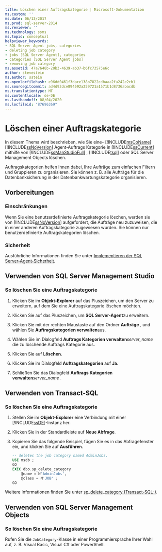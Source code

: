 ```yaml
---
title: Löschen einer Auftragskategorie | Microsoft-Dokumentation
ms.custom: ''
ms.date: 06/13/2017
ms.prod: sql-server-2014
ms.reviewer: ''
ms.technology: ssms
ms.topic: conceptual
helpviewer_keywords:
- SQL Server Agent jobs, categories
- deleting job category
- jobs [SQL Server Agent], categories
- categories [SQL Server Agent jobs]
- removing job category
ms.assetid: 47a7640b-20b3-4639-ab37-b6fc73575e6c
author: stevestein
ms.author: sstein
ms.openlocfilehash: e96dd0461f3dace138b7822cdbaaa2fa242e2cb1
ms.sourcegitcommit: ad4d92dce894592a259721a1571b1d8736abacdb
ms.translationtype: MT
ms.contentlocale: de-DE
ms.lasthandoff: 08/04/2020
ms.locfileid: "87696369"
---
```

# <a name="delete-a-job-category"></a>Löschen einer Auftragskategorie
  In diesem Thema wird beschrieben, wie Sie eine- [!INCLUDE[msCoName](../../includes/msconame-md.md)] [!INCLUDE[ssNoVersion](../../includes/ssnoversion-md.md)] Agent-Auftrags Kategorie in [!INCLUDE[ssCurrent](../../includes/sscurrent-md.md)] mithilfe von [!INCLUDE[ssManStudioFull](../../includes/ssmanstudiofull-md.md)] , [!INCLUDE[tsql](../../includes/tsql-md.md)] oder SQL Server Management Objects löschen.  
  
 Auftragskategorien helfen Ihnen dabei, Ihre Aufträge zum einfachen Filtern und Gruppieren zu organisieren. Sie können z. B. alle Aufträge für die Datenbanksicherung in der Datenbankwartungskategorie organisieren.  

##  <a name="before-you-begin"></a><a name="BeforeYouBegin"></a> Vorbereitungen  
  
###  <a name="limitations-and-restrictions"></a><a name="Restrictions"></a> Einschränkungen  
 Wenn Sie eine benutzerdefinierte Auftragskategorie löschen, werden sie von [!INCLUDE[ssNoVersion](../../includes/ssnoversion-md.md)] aufgefordert, die Aufträge neu zuzuweisen, die in einer anderen Auftragskategorie zugewiesen wurden. Sie können nur benutzerdefinierte Auftragskategorien löschen.  
  
###  <a name="security"></a><a name="Security"></a> Sicherheit  
 Ausführliche Informationen finden Sie unter [Implementieren der SQL Server-Agent-Sicherheit](implement-sql-server-agent-security.md).  

##  <a name="using-sql-server-management-studio"></a><a name="SSMS"></a> Verwenden von SQL Server Management Studio  
  
### <a name="to-delete-a-job-category"></a>So löschen Sie eine Auftragskategorie  
  
1.  Klicken Sie im **Objekt-Explorer** auf das Pluszeichen, um den Server zu erweitern, auf dem Sie eine Auftragskategorie löschen möchten.  
  
2.  Klicken Sie auf das Pluszeichen, um **SQL Server-Agent**zu erweitern.  
  
3.  Klicken Sie mit der rechten Maustaste auf den Ordner **Aufträge** , und wählen Sie **Auftragskategorien verwalten**aus.  
  
4.  Wählen Sie im Dialogfeld **Auftrags Kategorien verwalten**_server_name_ die zu löschende Auftrags Kategorie aus.  
  
5.  Klicken Sie auf **Löschen**.  
  
6.  Klicken Sie im Dialogfeld **Auftragskategorien** auf **Ja**.  
  
7.  Schließen Sie das Dialogfeld **Auftrags Kategorien verwalten**_server_name_ .  
  
##  <a name="using-transact-sql"></a><a name="TSQL"></a> Verwenden von Transact-SQL  
  
### <a name="to-delete-a-job-category"></a>So löschen Sie eine Auftragskategorie  
  
1.  Stellen Sie im **Objekt-Explorer** eine Verbindung mit einer [!INCLUDE[ssDE](../../includes/ssde-md.md)]-Instanz her.  
  
2.  Klicken Sie in der Standardleiste auf **Neue Abfrage**.  
  
3.  Kopieren Sie das folgende Beispiel, fügen Sie es in das Abfragefenster ein, und klicken Sie auf **Ausführen**.  
  
    ```sql
    -- deletes the job category named AdminJobs.  
    USE msdb ;  
    GO   
    EXEC dbo.sp_delete_category  
        @name = N'AdminJobs',  
        @class = N'JOB' ;  
    GO  
    ```  
  
 Weitere Informationen finden Sie unter [sp_delete_category &#40;Transact-SQL-&#41;](/sql/relational-databases/system-stored-procedures/sp-delete-category-transact-sql).  

  
##  <a name="using-sql-server-management-objects"></a><a name="SMO"></a>Verwenden von SQL Server Management Objects  

### <a name="to-delete-a-job-category"></a>So löschen Sie eine Auftragskategorie
  
 Rufen Sie die `JobCategory`-Klasse in einer Programmiersprache Ihrer Wahl auf, z. B. Visual Basic, Visual C# oder PowerShell.  
